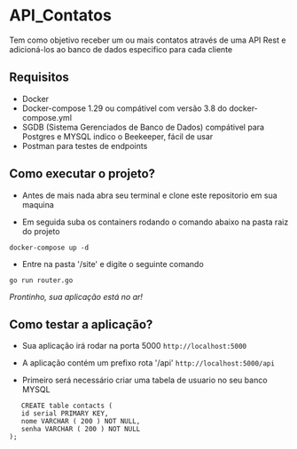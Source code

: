 # API_Contatos

Tem como objetivo receber um ou mais contatos através de uma API Rest e adicioná-los ao banco de dados especifico para cada cliente

## Requisitos

- Docker
- Docker-compose 1.29 ou compátivel com versão 3.8 do docker-compose.yml
- SGDB (Sistema Gerenciados de Banco de Dados) compátivel para Postgres e MYSQL
indico o Beekeeper, fácil de usar
- Postman para testes de endpoints

## Como executar o projeto?

- Antes de mais nada abra seu terminal e clone este repositorio em sua maquina

- Em seguida suba os containers rodando o comando abaixo na pasta raiz do projeto

```docker-compose up -d```

- Entre na pasta '/site' e digite o seguinte comando

```go run router.go```

*Prontinho, sua aplicação está no ar!*

## Como testar a aplicação?

- Sua aplicação irá rodar na porta 5000 ```http://localhost:5000```

- A aplicação contém um prefixo rota '/api' ```http://localhost:5000/api```

- Primeiro será necessário criar uma tabela de usuario no seu banco MYSQL 

 ```  
    CREATE table contacts (
	id serial PRIMARY KEY,
	nome VARCHAR ( 200 ) NOT NULL,
	senha VARCHAR ( 200 ) NOT NULL
);
```
